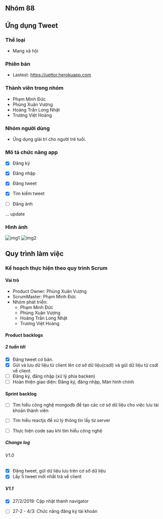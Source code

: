## Nhóm 88


## Ứng dụng Tweet

### Thể loại

* Mạng xã hội


### Phiên bản

* Lastest: https://uettor.herokuapp.com

### Thành viên trong nhóm

* Phạm Minh Đức
* Phùng Xuân Vượng
* Hoàng Trần Long Nhật
* Trương Việt Hoàng


### Nhóm người dùng

* Ứng dụng giải trí cho người trẻ tuổi.


### Mô tả chức năng app

- [x] Đăng ký
- [x] Đăng nhập
- [x] Đăng tweet
- [x] Tìm kiếm tweet
- [ ] Đăng ảnh


... update


### Hình ảnh

![img1](https://i.imgur.com/zye9qEh.png)
![img2](https://i.imgur.com/vcd8ttQ.png)


## Quy trình làm việc



### Kế hoạch thực hiện theo quy trình Scrum


#### Vai trò

* Product Owner: Phùng Xuân Vượng
* ScrumMaster: Phạm Minh Đức
* Nhóm phát triển:
    * Phạm Minh Đức
    * Phùng Xuân Vượng
    * Hoàng Trần Long Nhật
    * Trương Việt Hoàng

#### Product backlogs

##### 2 tuần tới

- [x] Đăng tweet cơ bản.
- [x] Gửi và lưu dữ liệu từ client lên cơ sở dữ liệu(csdl) và gửi dữ liệu từ csdl về client.
- [ ] Đăng ký, đăng nhập (xử lý phía backen)
- [ ] Hoàn thiện giao diện: Đăng ký, đăng nhập, Màn hình chính

#### Sprint backlog

- [ ] Tìm hiểu công nghệ mongodb để tạo các cơ sở dữ liệu cho việc lưu tài khoản thành viên
- [ ] Tìm hiểu reactjs để xử lý thông tin lấy từ server
- [ ] Thực hiện code sau khi tìm hiểu công nghệ


#####  Change log

###### V1.0

- [x] Đăng tweet, gửi dữ liệu lưu trên cơ sỡ dữ liệu
- [x] Lấy 5 tweet mới nhất trả về client

##### V1.1

- [x] 27/2/2019: Cập nhật thanh navigator
- [ ] 27-2 - 4/3: Chức năng đăng ký tài khoản


